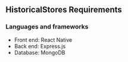## HistoricalStores Requirements

### Languages and frameworks

- Front end: React Native
- Back end: Express.js
- Database: MongoDB
